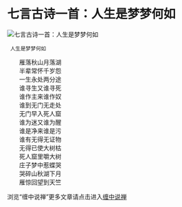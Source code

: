 七言古诗一首：人生是梦梦何如
====

			

                                                                    

![七言古诗一首：人生是梦梦何如](http://simg.sinajs.cn/blog7style/images/common/sg_trans.gif)

                                                                    

                                                                    

     人生是梦梦何如  
　　雁落秋山月落湖  
　　半辈常怀千岁怨  
　　一生永处两分途  
　　谁寻生又谁寻死  
　　谁作主来谁作奴  
　　谁到无门无走处  
　　无门早入死人窟  
　　谁为迷又谁为醒  
　　谁是净来谁是污  
　　谁有无得无证物  
　　无得已使大树枯  
　　死人窟里嚼大树  
　　庄子梦中惹蝶哭  
　　哭碎山秋湖下月  
　　雁惊回望到天竺

浏览“缠中说禅”更多文章请点击进入[缠中说禅](http://blog.sina.com.cn/m/chzhshch)

  

